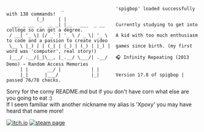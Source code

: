 ```
                    _                   'spigbop' loaded successfully with 138 commands!
           (_)     | |                  
  ___ _ __  _  __ _| |__   ___  _ __    Currently studying to get into college so can get a degree.
 / __| '_ \| |/ _` | '_ \ / _ \| '_ \   A kid with too much enthusiasm to code and a passion to create video
 \__ \ |_) | | (_| | |_) | (_) | |_) |  games since birth. (my first word was 'computer', real story!)
 |___/ .__/|_|\__, |_.__/ \___/| .__/   🎧 Infinity Repeating (2013 Demo) ~ Random Access Memories
     | |       __/ |           | |    
     |_|      |___/            |_|      Version 17.8 of spigbop | passed 76/78 checks.
```

Sorry for the corny README.md but if you don't have corn what else are you going to eat :)<br />
If I seem familiar with another nickname my alias is 'Xpoxy' you may have heard that name more!

[![itch.io](https://img.shields.io/badge/visit_my-itch.io-FA5C5C)](https://xpoxy.itch.io/)
[![steam page](https://img.shields.io/badge/visit_my-steam_page-32557A)]([https://xpoxy.itch.io/](https://steamcommunity.com/id/xpoxy/))
